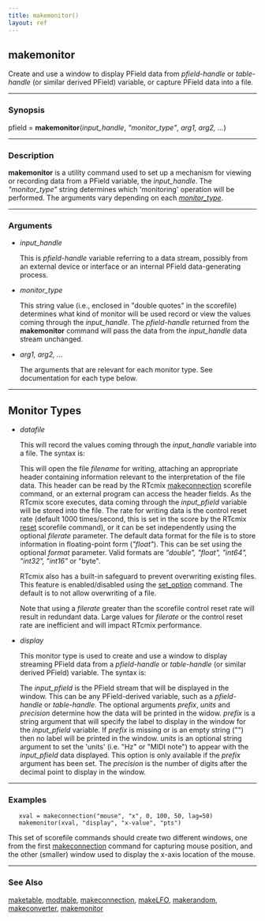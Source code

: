 ```yaml
---
title: makemonitor()
layout: ref
---
```


## makemonitor

Create and use a window to display PField data from
*pfield-handle* or *table-handle* (or similar derived PField) variable,
or capture PField data into a file.

-----

### Synopsis

pfield = **makemonitor**(*input\_handle*, *"monitor\_type"*, *arg1,
arg2, ...*)

-----

### Description

**makemonitor** is a utility command used to set up a mechanism for
viewing or recording data from a PField variable, the *input\_handle*.
The *"monitor\_type"* string determines which 'monitoring' operation
will be performed. The arguments vary depending on each
*[monitor\_type](#monitor_types)*.

-----

### Arguments

  - *input\_handle*  
      
    This is *pfield-handle* variable referring to a data stream,
    possibly from an external device or interface or an internal PField
    data-generating process.

  - *monitor\_type*  
      
    This string value (i.e., enclosed in "double quotes" in the
    scorefile) determines what kind of monitor will be used record or
    view the values coming through the *input\_handle*. The
    *pfield-handle* returned from the **makemonitor** command will pass
    the data from the *input\_handle* data stream unchanged.

  - *arg1, arg2, ...*  
      
    The arguments that are relevant for each monitor type. See
    documentation for each type below.

-----

## <span id="monitor_types" class="internallink">Monitor Types</span>

  - <span id="datafile" class="internallink">*datafile*</span>  
      
    This will record the values coming through the *input\_handle*
    variable into a file. The syntax is:
    
    This will open the file *filename* for writing, attaching an
    appropriate header containing information relevant to the
    interpretation of the file data. This header can be read by the
    RTcmix [makeconnection](makeconnection.html#datafile) scorefile
    command, or an external program can access the header fields. As the
    RTcmix score executes, data coming through the *input\_pfield*
    variable will be stored into the file. The rate for writing data is
    the control reset rate (default 1000 times/second, this is set in
    the score by the RTcmix [reset](reset.html) scorefile command), or
    it can be set independently using the optional *filerate* parameter.
    The default data format for the file is to store information in
    floating-point form (*"float"*). This can be set using the optional
    *format* parameter. Valid formats are *"double", "float", "int64",
    "int32", "int16"* or "byte".
    
    RTcmix also has a built-in safeguard to prevent overwriting existing
    files. This feature is enabled/disabled using the
    [set\_option](set_option.html#clobber) command. The default is to
    not allow overwriting of a file.
    
    Note that using a *filerate* greater than the scorefile control
    reset rate will result in redundant data. Large values for
    *filerate* or the control reset rate are inefficient and will impact
    RTcmix performance.

  - <span id="display" class="internallink">*display*</span>  
      
    This monitor type is used to create and use a window to display
    streaming PField data from a *pfield-handle* or *table-handle* (or
    similar derived PField) variable. The syntax is:
    
    The *input\_pfield* is the PField stream that will be displayed in
    the window. This can be any PField-derived variable, such as a
    *pfield-handle* or *table-handle*. The optional arguments *prefix*,
    *units* and *precision* determine how the data will be printed in
    the widow. *prefix* is a string argument that will specify the label
    to display in the window for the *input\_pfield* variable. If
    *prefix* is missing or is an empty string ("") then no label will be
    printed in the window. *units* is an optional string argument to set
    the 'units' (i.e. "Hz" or "MIDI note") to appear with the
    *input\_pfield* data displayed. This option is only available if the
    *prefix* argument has been set. The *precision* is the number of
    digits after the decimal point to display in the window.

-----

### Examples

``` 
   xval = makeconnection("mouse", "x", 0, 100, 50, lag=50)
   makemonitor(xval, "display", "x-value", "pts")
```

This set of scorefile commands should create two different windows, one
from the first [makeconnection](makeconnection.html) command for
capturing mouse position, and the other (smaller) window used to display
the x-axis location of the mouse.

-----

### See Also

[maketable](maketable.html), [modtable](modtable.html),
[makeconnection](makeconnection.html), [makeLFO](makeLFO.html),
[makerandom](makerandom.html), [makeconverter](makeconverter.html),
[makemonitor](makefilter.html)
